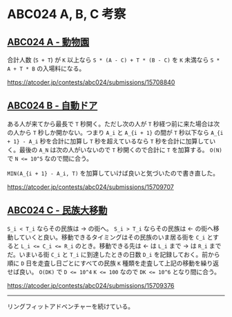 # ABC024 A, B, C 考察

## [ABC024 A - 動物園](https://atcoder.jp/contests/abc024/tasks/abc024_a)

合計人数 (`S + T`) が `K` 以上なら `S * (A - C) + T * (B - C)` を `K` 未満なら `S * A + T * B` の入場料になる。

<https://atcoder.jp/contests/abc024/submissions/15708840>

## [ABC024 B - 自動ドア](https://atcoder.jp/contests/abc024/tasks/abc024_b)

ある人が来てから最長で `T` 秒開く。ただし次の人が `T` 秒経つ前に来た場合は次の人から `T` 秒しか開かない。つまり `A_i` と `A_{i + 1}` の間が `T` 秒以下なら `A_{i + 1} - A_i` 秒を合計に加算し `T` 秒を超えているなら `T` 秒を合計に加算していく。最後の `A_N` は次の人がいないので `T` 秒開くので合計に `T` を加算する。 `O(N)` で `N <= 10^5` なので間に合う。

`MIN(A_{i + 1} - A_i, T)` を加算していけば良いと気づいたので書き直した。

<https://atcoder.jp/contests/abc024/submissions/15709707>

## [ABC024 C - 民族大移動](https://atcoder.jp/contests/abc024/tasks/abc024_c)

`S_i < T_i` ならその民族は → の街へ。 `S_i > T_i` ならその民族は ← の街へ移動していくと良い。移動できるタイミングはその民族のいま居る街を `C_i` とすると `L_i <= C_i <= R_i` のとき。移動できる先は ← は `L_i` まで → は `R_i` までだ。いまいる街 `C_i` と `T_i` に到達したときの日数 `D_i` を記録しておく。前から順に `D` 日を走査し日ごとにすべての民族 `K` 種類を走査して上記の移動を繰り返せば良い。 `O(DK)` で `D <= 10^4` `K <= 100` なので `DK <= 10^6` となり間に合う。

<https://atcoder.jp/contests/abc024/submissions/15709376>

---

リングフィットアドベンチャーを続けている。
